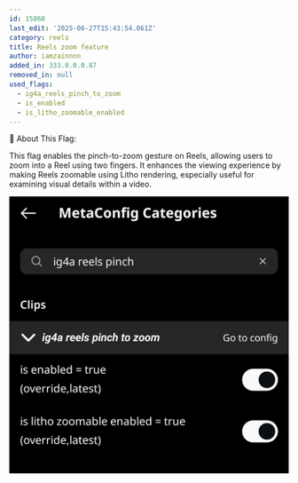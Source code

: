 ```yaml
---
id: 15868
last_edit: '2025-06-27T15:43:54.061Z'
category: reels
title: Reels zoom feature
author: iamzainnnn
added_in: 333.0.0.0.87
removed_in: null
used_flags:
  - ig4a_reels_pinch_to_zoom
  - is_enabled
  - is_litho_zoomable_enabled
---
```


📝 About This Flag:

This flag enables the pinch-to-zoom gesture on Reels, allowing users to zoom into a Reel using two fingers. It enhances the viewing experience by making Reels zoomable using Litho rendering, especially useful for examining visual details within 
a video.

![image not found](https://github.com/instafel/images/blob/main/flag-library/Screenshot_2025-06-27-19-18-23-039_com.instafel.android.png)